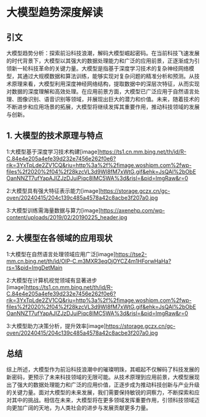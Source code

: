 # 大模型趋势深度解读

## 引文

大模型趋势分析：探索前沿科技浪潮，解码大模型崛起密码。在当前科技飞速发展的时代背景下，大模型以其强大的数据处理能力和广泛的应用前景，正逐渐成为引领新一轮科技革命的关键力量。大模型是指基于深度学习技术的复杂神经网络模型，其通过大规模数据和算法训练，能够实现对复杂问题的精准分析和预测。从技术原理来看，大模型利用深度神经网络结构，提取数据中的深层次特征，从而实现对数据的深度理解和高效处理。在应用前景方面，大模型已广泛应用于自然语言处理、图像识别、语音识别等领域，并展现出巨大的潜力和价值。未来，随着技术的不断进步和应用场景的拓展，大模型将继续发挥其重要作用，推动科技领域的发展与创新。

## 1. 大模型的技术原理与特点

1:大模型基于深度学习技术构建[image]https://ts1.cn.mm.bing.net/th/id/R-C.84e4e205a4efe39d232e7456e262f0e6?rik=3YxTpLde2ZV1CQ&riu=http%3a%2f%2fimage.woshipm.com%2fwp-files%2f2020%2f04%2f28kzcVL3d9Wl8fM7xWtG.gif&ehk=JsQAl%2bObEOanNNZT7ufYapAJIZJzDJuiPiqc8IMC5WA%3d&risl=&pid=ImgRaw&r=0

2:大模型具有强大特征表示能力[image]https://storage.gczx.cn/gc-oven/20240415/204c139c485a4578a42c8acbe3f207a0.jpg

3:大模型训练需海量数据与算力[image]https://axenehp.com/wp-content/uploads/2019/02/20190225_header.jpg

## 2. 大模型在各领域的应用现状

1:大模型在自然语言处理领域应用广泛[image]https://tse2-mm.cn.bing.net/th/id/OIP-C.m3MXR3eqOjOYCZ4m1HForwHaHa?rs=1&pid=ImgDetMain

2:大模型在计算机视觉领域有显著进步[image]https://ts1.cn.mm.bing.net/th/id/R-C.84e4e205a4efe39d232e7456e262f0e6?rik=3YxTpLde2ZV1CQ&riu=http%3a%2f%2fimage.woshipm.com%2fwp-files%2f2020%2f04%2f28kzcVL3d9Wl8fM7xWtG.gif&ehk=JsQAl%2bObEOanNNZT7ufYapAJIZJzDJuiPiqc8IMC5WA%3d&risl=&pid=ImgRaw&r=0

3:大模型助力决策分析，提升效率[image]https://storage.gczx.cn/gc-oven/20240415/204c139c485a4578a42c8acbe3f207a0.jpg

## 总结

综上所述，大模型作为前沿科技浪潮中的璀璨明珠，其崛起不仅解码了科技发展的新密码，更预示了未来科技领域的无限可能。从技术原理到应用前景，大模型展现出了强大的数据处理能力和广泛的应用价值，正逐步成为推动科技创新与产业升级的关键力量。面对大模型的未来发展，我们需要保持敏锐的洞察力，不断探索和应对其中的挑战。相信在未来，大模型将在更多领域发挥重要作用，引领科技领域迈向更加广阔的天地，为人类社会的进步与发展贡献更多力量。